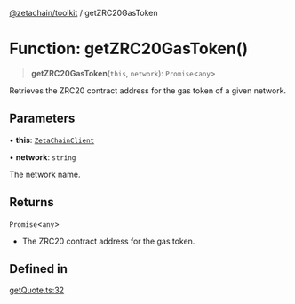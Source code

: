 [@zetachain/toolkit](toolkit/index.md) / getZRC20GasToken

# Function: getZRC20GasToken()

> **getZRC20GasToken**(`this`, `network`): `Promise`\<`any`\>

Retrieves the ZRC20 contract address for the gas token of a given network.

## Parameters

• **this**: [`ZetaChainClient`](toolkit/Class.ZetaChainClient.md)

• **network**: `string`

The network name.

## Returns

`Promise`\<`any`\>

- The ZRC20 contract address for the gas token.

## Defined in

[getQuote.ts:32](https://github.com/zeta-chain/toolkit/blob/ff9b248edd3cba24d9f8444af6a768e2af201e71/packages/client/src/getQuote.ts#L32)
